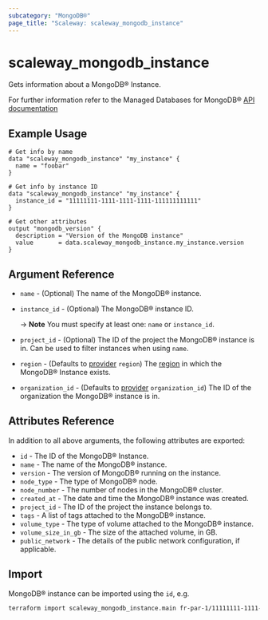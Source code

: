 ```yaml
---
subcategory: "MongoDB®"
page_title: "Scaleway: scaleway_mongodb_instance"
---
```


# scaleway_mongodb_instance

Gets information about a MongoDB® Instance.

For further information refer to the Managed Databases for MongoDB® [API documentation](https://developers.scaleway.com/en/products/mongodb/api/)

## Example Usage

```hcl
# Get info by name
data "scaleway_mongodb_instance" "my_instance" {
  name = "foobar"
}

# Get info by instance ID
data "scaleway_mongodb_instance" "my_instance" {
  instance_id = "11111111-1111-1111-1111-111111111111"
}

# Get other attributes
output "mongodb_version" {
  description = "Version of the MongoDB instance"
  value       = data.scaleway_mongodb_instance.my_instance.version
}
```

## Argument Reference

- `name` - (Optional) The name of the MongoDB® instance.

- `instance_id` - (Optional) The MongoDB® instance ID.

  -> **Note** You must specify at least one: `name` or `instance_id`.

- `project_id` - (Optional) The ID of the project the MongoDB® instance is in. Can be used to filter instances when using `name`.

- `region` - (Defaults to [provider](../index.md#region) `region`) The [region](../guides/regions_and_zones.md#zones) in which the MongoDB® Instance exists.

- `organization_id` - (Defaults to [provider](../index.md#organization_id) `organization_id`) The ID of the organization the MongoDB® instance is in.

## Attributes Reference

In addition to all above arguments, the following attributes are exported:

- `id` - The ID of the MongoDB® Instance.
- `name` - The name of the MongoDB® instance.
- `version` - The version of MongoDB® running on the instance.
- `node_type` - The type of MongoDB® node.
- `node_number` - The number of nodes in the MongoDB® cluster.
- `created_at` - The date and time the MongoDB® instance was created.
- `project_id` - The ID of the project the instance belongs to.
- `tags` - A list of tags attached to the MongoDB® instance.
- `volume_type` - The type of volume attached to the MongoDB® instance.
- `volume_size_in_gb` - The size of the attached volume, in GB.
- `public_network` - The details of the public network configuration, if applicable.

## Import

MongoDB® instance can be imported using the `id`, e.g.

```bash
terraform import scaleway_mongodb_instance.main fr-par-1/11111111-1111-1111-1111-111111111111
```
